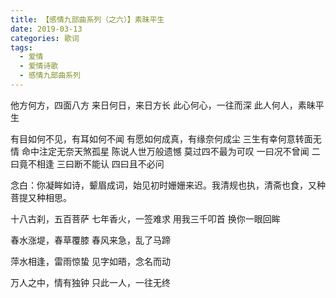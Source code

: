 ```yaml
---
title: 【感情九部曲系列（之六）】素昧平生
date: 2019-03-13
categories: 歌词
tags:
  - 爱情
  - 爱情诗歌
  - 感情九部曲系列
---
```


他方何方，四面八方
来日何日，来日方长<!--more-->
此心何心，一往而深
此人何人，素昧平生

有目如何不见，有耳如何不闻
有愿如何成真，有缘奈何成尘
三生有幸何意转面无情
命中注定无奈天煞孤星
陈说人世万般遗憾
莫过四不最为可叹
一曰况不曾闻
二曰竟不相逢
三曰断不能认
四曰且不必问

念白：你凝眸如诗，颦眉成词，始见初时姗姗来迟。我清规也执，清斋也食，又种菩提又种相思。

十八古刹，五百菩萨
七年香火，一签难求
用我三千叩首
换你一眼回眸

春水涨堤，春草覆膝
春风来急，乱了马蹄

萍水相逢，雷雨惊蛰
见字如晤，念名而动

万人之中，情有独钟
只此一人，一往无终